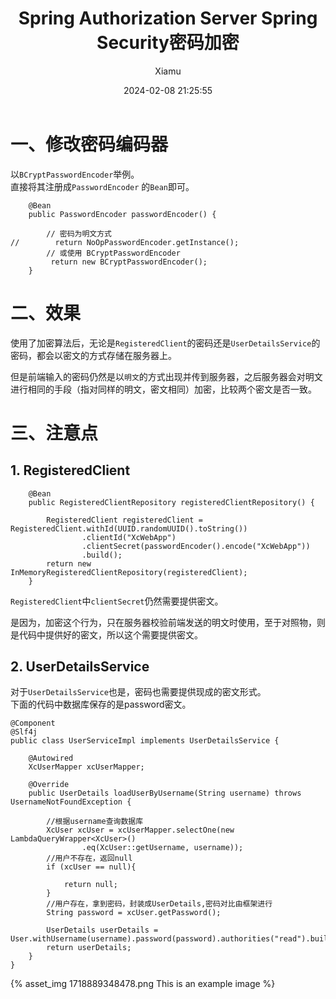 ﻿---
layout: post
title: Spring Authorization Server Spring Security密码加密
date: 2024-02-08 21:25:55
author: 'Xiamu'
cover: /2024/02/08/2024-H1/2024-02-08-21-25-55/1718889348478.png
thumbnail: /2024/02/08/2024-H1/2024-02-08-21-25-55/1718889348478.png
tags:
- spring
- java
- 后端
- Spring Security
categories:
- 
  - SpringCloud
  - 认证授权

---


# 一、修改密码编码器

以`BCryptPasswordEncoder`举例。  
直接将其注册成`PasswordEncoder` 的`Bean`即可。

```prism language-java
    @Bean
    public PasswordEncoder passwordEncoder() {
   
        // 密码为明文方式
//        return NoOpPasswordEncoder.getInstance();
        // 或使用 BCryptPasswordEncoder
         return new BCryptPasswordEncoder();
    }
```

# 二、效果

使用了加密算法后，无论是`RegisteredClient`的密码还是`UserDetailsService`的密码，都会以密文的方式存储在服务器上。

但是前端输入的密码仍然是以`明文`的方式出现并传到服务器，之后服务器会对明文进行相同的手段（指对同样的明文，密文相同）加密，比较两个密文是否一致。

# 三、注意点

## 1. RegisteredClient

```prism language-java
    @Bean
    public RegisteredClientRepository registeredClientRepository() {
   
        RegisteredClient registeredClient = RegisteredClient.withId(UUID.randomUUID().toString())
                .clientId("XcWebApp")
                .clientSecret(passwordEncoder().encode("XcWebApp"))
               	.build();
    	return new InMemoryRegisteredClientRepository(registeredClient);
	}
```

`RegisteredClient`中`clientSecret`仍然需要提供密文。

是因为，加密这个行为，只在服务器校验前端发送的明文时使用，至于对照物，则是代码中提供好的密文，所以这个需要提供密文。

## 2. UserDetailsService

对于`UserDetailsService`也是，密码也需要提供现成的密文形式。  
下面的代码中数据库保存的是password密文。

```prism language-java
@Component
@Slf4j
public class UserServiceImpl implements UserDetailsService {
   
    @Autowired
    XcUserMapper xcUserMapper;

    @Override
    public UserDetails loadUserByUsername(String username) throws UsernameNotFoundException {
   
        //根据username查询数据库
        XcUser xcUser = xcUserMapper.selectOne(new LambdaQueryWrapper<XcUser>()
                .eq(XcUser::getUsername, username));
        //用户不存在，返回null
        if (xcUser == null){
   
            return null;
        }
        //用户存在，拿到密码，封装成UserDetails,密码对比由框架进行
        String password = xcUser.getPassword();

        UserDetails userDetails = User.withUsername(username).password(password).authorities("read").build();
        return userDetails;
    }
}

```

{% asset_img 1718889348478.png This is an example image %}


